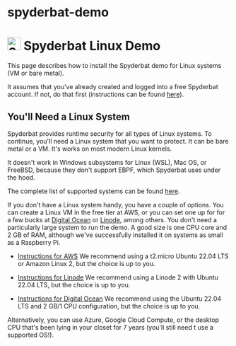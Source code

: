 # spyderbat-demo<!-- markdownlint-disable-next-line -->
# <img src="https://avatars.githubusercontent.com/u/62435726" alt="Spyderbat logo" width="30"> Spyderbat Linux Demo

This page describes how to install the Spyderbat demo for Linux systems (VM or bare metal).

It assumes that you've already created and logged into a free Spyderbat account.  If not,
do that first (instructions can be found [here](./README.md#prereq)).


## You'll Need a Linux System

Spyderbat provides runtime security for all types of Linux systems. To
continue, you'll need a Linux system that you want to protect.  It can be
bare metal or a VM.  It's works on most modern Linux kernels.

It doesn't work in Windows subsystems for Linux (WSL), Mac OS, or
FreeBSD, because they don't support EBPF, which Spyderbat uses under
the hood.

The complete list of supported systems can be found
[here](https://docs.spyderbat.com/everything-about-nano-agent/about-the-spyderbat-nano-agent).

If you don't have a Linux system handy, you have a couple of options. You
can create a Linux VM in the free tier at AWS, or you can set one up for
for a few bucks at [Digital Ocean](https://cloud.digitalocean.com/login) or
[Linode](https://www.linode.com/), among others.
You don't need a particularly large system to run the demo. A good size is one CPU core and 2 GB of
RAM, although we've successfully installed it on systems as small as a Raspberry Pi.

- [Instructions for AWS](https://docs.aws.amazon.com/AWSEC2/latest/UserGuide/EC2_GetStarted.html)
We recommend using a t2.micro Ubuntu 22.04 LTS or Amazon Linux 2, but the choice is up to you.

- [Instructions for Linode](https://www.linode.com/docs/products/compute/compute-instances/guides/create/)
We recommend using a Linode 2 with Ubuntu 22.04 LTS, but the choice is up to you.

- [Instructions for Digital Ocean](https://docs.digitalocean.com/products/droplets/how-to/create/)
We recommend using the Ubuntu 22.04 LTS and 2 GB/1 CPU configuration, but the choice is up to you.

Alternatively, you can use Azure, Google Cloud Compute, or the desktop CPU that's been lying in your closet
for 7 years (you'll still need t use a supported OS!).

